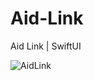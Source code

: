 # Aid-Link
Aid Link | SwiftUI

![AidLink](https://github.com/yavuzkaanakyuz/Aid-Link/assets/108089860/49875079-d109-430a-b698-0e99a4fdb3db)
